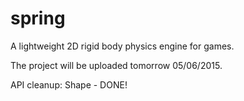 # spring
A lightweight 2D rigid body physics engine for games.

The project will be uploaded tomorrow 05/06/2015.

API cleanup:
Shape - DONE!
